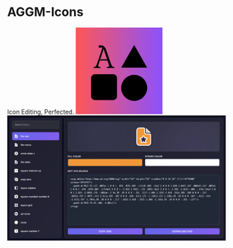 # AGGM-Icons
Icon Editing, Perfected.
<img src="logo.png" alt="AGGM Icon Studio Logo" width="200">
<img src="app.png" alt="AGGM Icon Studio App">
